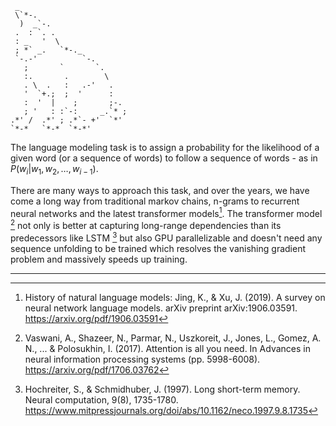 ```
 _
 \`*-.
  )  _`-.
 .  : `. .
 : _   '  \
 ; *` _.   `*-._
 `-.-'          `-.
   ;       `       `.
   :.       .        \
   . \  .   :   .-'   .
   '  `+.;  ;  '      :
   :  '  |    ;       ;-.
   ; '   : :`-:     _.`* ;
.*' /  .*' ; .*`- +'  `*'
`*-*   `*-*  `*-*'
```

The language modeling task is to assign a probability for the likelihood of a given word (or a sequence of words) to follow a sequence of words - as in $P(w_i | w_1, w_2, \ldots, w_{i-1})$.

There are many ways to approach this task, and over the years, we have come a long way from traditional markov chains, n-grams to recurrent neural networks and the latest transformer models[^fst]. The transformer model [^attention] not only is better at capturing long-range dependencies than its predecessors like LSTM [^lstm] but also GPU parallelizable and doesn't need any sequence unfolding to be trained which resolves the vanishing gradient problem and massively speeds up training.

<!-- todo: also add failed attempts to the repository, explain process -->

---

[^fst]: History of natural language models: Jing, K., & Xu, J. (2019). A survey on neural network language models. arXiv preprint arXiv:1906.03591. https://arxiv.org/pdf/1906.03591
[^attention]: Vaswani, A., Shazeer, N., Parmar, N., Uszkoreit, J., Jones, L., Gomez, A. N., ... & Polosukhin, I. (2017). Attention is all you need. In Advances in neural information processing systems (pp. 5998-6008). https://arxiv.org/pdf/1706.03762
[^lstm]: Hochreiter, S., & Schmidhuber, J. (1997). Long short-term memory. Neural computation, 9(8), 1735-1780. https://www.mitpressjournals.org/doi/abs/10.1162/neco.1997.9.8.1735
